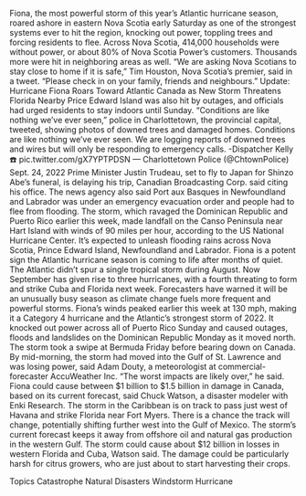 Fiona, the most powerful storm of this year’s Atlantic hurricane season, roared ashore in eastern Nova Scotia early Saturday as one of the strongest systems ever to hit the region, knocking out power, toppling trees and forcing residents to flee.
Across Nova Scotia, 414,000 households were without power, or about 80% of Nova Scotia Power’s customers. Thousands more were hit in neighboring areas as well.
“We are asking Nova Scotians to stay close to home if it is safe,” Tim Houston, Nova Scotia’s premier, said in a tweet. “Please check in on your family, friends and neighbours.”
Update: Hurricane Fiona Roars Toward Atlantic Canada as New Storm Threatens Florida
Nearby Price Edward Island was also hit by outages, and officials had urged residents to stay indoors until Sunday. “Conditions are like nothing we’ve ever seen,” police in Charlottetown, the provincial capital, tweeted, showing photos of downed trees and damaged homes.
Conditions are like nothing we’ve ever seen. We are logging reports of downed trees and wires but will only be responding to emergency calls. -Dispatcher Kelly ☎️ pic.twitter.com/gX7YPTPDSN
— Charlottetown Police (@ChtownPolice) Sept. 24, 2022
Prime Minister Justin Trudeau, set to fly to Japan for Shinzo Abe’s funeral, is delaying his trip, Canadian Broadcasting Corp. said citing his office. The news agency also said Port aux Basques in Newfoundland and Labrador was under an emergency evacuation order and people had to flee from flooding.
The storm, which ravaged the Dominican Republic and Puerto Rico earlier this week, made landfall on the Canso Peninsula near Hart Island with winds of 90 miles per hour, according to the US National Hurricane Center. It’s expected to unleash flooding rains across Nova Scotia, Prince Edward Island, Newfoundland and Labrador.
Fiona is a potent sign the Atlantic hurricane season is coming to life after months of quiet. The Atlantic didn’t spur a single tropical storm during August. Now September has given rise to three hurricanes, with a fourth threating to form and strike Cuba and Florida next week. Forecasters have warned it will be an unusually busy season as climate change fuels more frequent and powerful storms.
Fiona’s winds peaked earlier this week at 130 mph, making it a Category 4 hurricane and the Atlantic’s strongest storm of 2022. It knocked out power across all of Puerto Rico Sunday and caused outages, floods and landslides on the Dominican Republic Monday as it moved north. The storm took a swipe at Bermuda Friday before bearing down on Canada.
By mid-morning, the storm had moved into the Gulf of St. Lawrence and was losing power, said Adam Douty, a meteorologist at commercial-forecaster AccuWeather Inc. “The worst impacts are likely over,” he said.
Fiona could cause between $1 billion to $1.5 billion in damage in Canada, based on its current forecast, said Chuck Watson, a disaster modeler with Enki Research.
The storm in the Caribbean is on track to pass just west of Havana and strike Florida near Fort Myers. There is a chance the track will change, potentially shifting further west into the Gulf of Mexico. The storm’s current forecast keeps it away from offshore oil and natural gas production in the western Gulf.
The storm could cause about $12 billion in losses in western Florida and Cuba, Watson said. The damage could be particularly harsh for citrus growers, who are just about to start harvesting their crops.

Topics
Catastrophe
Natural Disasters
Windstorm
Hurricane
